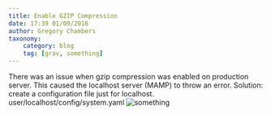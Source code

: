 ```yaml
---
title: Enable GZIP Compression
date: 17:39 01/09/2016
author: Gregory Chambers
taxonomy:
    category: blog
    tag: [grav, something]
---
```


 There was an issue when gzip compression was enabled on production server. This caused the localhost server (MAMP) to throw an error.
Solution:
create a configuration file just for localhost.
user/localhost/config/system.yaml
![something](gzipSnag.jpg)
